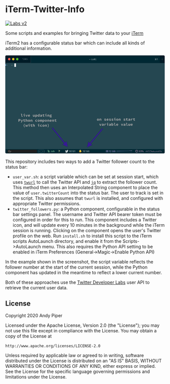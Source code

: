 # iTerm-Twitter-Info

[![Labs v2](https://img.shields.io/static/v1?label=Twitter%20API&message=Developer%20Labs%20v2&color=794BC4&style=flat&logo=Twitter)](https://developer.twitter.com/en/docs/labs/overview/versioning)

Some scripts and examples for bringing Twitter data to your [iTerm](https://iterm2.com)

iTerm2 has a configurable status bar which can include all kinds of additional information.

![iTerm2 window](/screenshot.png?raw=true "iTerm2 window")

This repository includes two ways to add a Twitter follower count to the status bar:

* `user_var.sh`: a script variable which can be set at session start, which uses [`twurl`](https://github.com/twitter/twurl) to call the Twitter API and [`jq`](https://stedolan.github.io/jq/) to extract the follower count. This method then uses an Interpolated String component to place the value of `user.twitterCount` into the status bar. The user to track is set in the script. This also assumes that `twurl` is installed, and configured with appropriate Twitter permissions.
* `twitter_followers.py`: a Python component, configurable in the status bar settings panel. The username and Twitter API bearer token must be configured in order for this to run. This component includes a Twitter icon, and will update every 10 minutes in the background while the iTerm session is running. Clicking on the component opens the user's Twitter profile on the web. Run `install.sh` to install this script to the iTerm scripts AutoLaunch directory, and enable it from the Scripts->AutoLaunch menu. This also requires the Python API setting to be enabled in iTerm Preferences (General->Magic->Enable Python API)

In the example shown in the screenshot, the script variable reflects the follower number at the start of the current session, while the Python component has updated in the meantime to reflect a lower current number.

Both of these approaches use the [Twitter Developer Labs](https://developer.twitter.com/en/labs) user API to retrieve the current user data.

## License

Copyright 2020 Andy Piper

Licensed under the Apache License, Version 2.0 (the "License");
you may not use this file except in compliance with the License.
You may obtain a copy of the License at

    http://www.apache.org/licenses/LICENSE-2.0

Unless required by applicable law or agreed to in writing, software
distributed under the License is distributed on an "AS IS" BASIS,
WITHOUT WARRANTIES OR CONDITIONS OF ANY KIND, either express or implied.
See the License for the specific language governing permissions and
limitations under the License.
